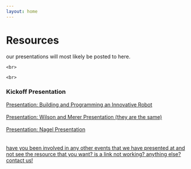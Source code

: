 ```yaml
---
layout: home
---
```


<div class="logo-box">
	<h1>Resources</h1>
</div>
<div class="information">
	our presentations will most likely be posted to here.

	<br>

	<br>

<div class="event"><h3>Kickoff Presentation</h3>
<a href="https://docs.google.com/presentation/d/1eA2_02BZBCAzitBGa7wuhF1kn_PEKYzD0ucz7ANF5Tc/edit?usp=sharing" target="_blank">Presentation: Building and Programming an Innovative Robot</a> </div>

<br>

<a href="https://docs.google.com/presentation/d/1Q3gSL1iq8qgziwdsiE0KuMaLSRs7l6MUk4wvhUpyMp0/edit#slide=id.p3" target="_blank">
Presentation: Wilson and Merer Presentation (they are the same)</a><br>

<br>

<a href="https://docs.google.com/presentation/d/1tmD2CBAZ9z9A6PpCjO8HIkO0vuc5UlK9FWCJhVv91Mw/edit?usp=sharing" target="_blank">
Presentation: Nagel Presentation</a>
 
 <br>

<br>
	<br>
	<A HREF="mailto:7sigmarobotics@gmail.com?&Subject=7%20sigma%20robotics%20Q%26A%20inquiry%20Resources">have you been involved in any other events that we have presented at and not see the resource that you want? is a link not working? anything else? contact us!</A>
</div>
